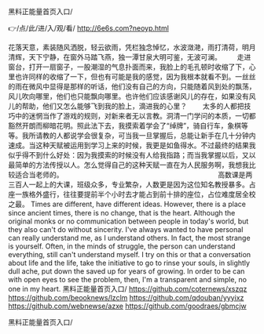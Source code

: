 
黑料正能量首页入口/




👉/点/此/进/入/观/看/ http://6e6s.com?neoyp.html




花落天意，素装随风洒脱，轻云欲雨，凭栏独念悼忆，水波潋滟，雨打清荷，明月清辉，天下宁静，在窗外马踏飞燕，独一潭甘泉大明可鉴，无波可澜。
　　走进窗台，打开一扇窗子，一股潮湿的气息扑面而来，我脸上的毛孔顿时收缩了下，心里也许同样的收缩了一下，但也有可能是我的感觉，因为我根本就看不到。一丝丝的雨在微风中显得是那样的听话，他们没有自己的方向，只能随着风到处的飘荡，风儿吹向哪里，他们也只能飘向哪里。也许他们应该感谢风儿的存在，如果没有风儿的帮助，他们又怎么能够飞到我的脸上，滴进我的心里？
　　太多的人都把技巧中的迷惘当作了游戏的规则，对新来者无以言教。洞清一门学问的本质，一切都豁然开朗而柳暗花明。照此法下去，我摸索着学会了“绰牌”，骑自行车，象棋等等。我所请教的人都说学会很复杂，可当我一旦掌握后，总能让新手在几十分钟内速成。当这种天赋被运用到学习上来的时候，我更是如鱼得水。不过最终的结果我似乎得不到什么好处：因为我摸索的时候没有人给我指路；而当我掌握以后，又以最简单的方法传授以人。怎么觉得自己的这种天赋一直在为人民服务啊，我想我比较适合当老师的。　　　　　　　　　　　　　　　　　　　　　　　高数课是两三百人一起上的大课，班级众多，专业繁杂，人数更是因为这位知名教授暴多。占座一族格外盛行，往往要提前半个小时去才能占到前十排的座位，占位难度居全校之最。
Times are different, have different ideas.
However, there is a place since ancient times, there is no change, that is the heart.
Although the original monks or no communication between people in today's world, but they also can't do without sincerity.
I've always wanted to have personal can really understand me, as I understand others.
In fact, the most strange is yourself.
Often, in the minds of struggle, the person can understand everything, still can't understand myself.
I try on this or that a conversation about life and the life, take the initiative to go to rinse your souls, in slightly dull ache, put down the saved up for years of growing.
In order to be can with open eyes to see the problem, then, I'm a transparent and simple, no one in my heart.
黑料正能量首页入口/ https://github.com/coternews/xszqz
https://github.com/beooknews/lzclm
https://github.com/qdouban/yyyixz
https://github.com/webnewse/azxe
https://github.com/goodraes/gbmcjw





黑料正能量首页入口/
